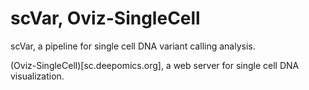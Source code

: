 # scVar, Oviz-SingleCell

scVar, a pipeline for single cell DNA variant calling analysis.

(Oviz-SingleCell)[sc.deepomics.org], a web server for  single cell DNA visualization.
